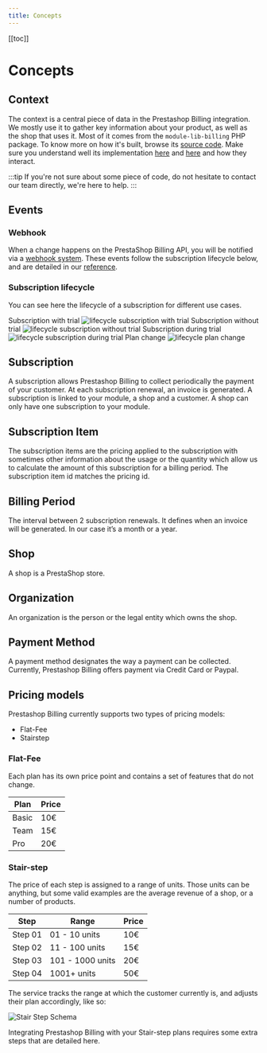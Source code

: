 ```yaml
---
title: Concepts
---
```


[[toc]]

# Concepts

## Context

The context is a central piece of data in the Prestashop Billing integration. We mostly use it to gather key information about your product, as well as the shop that uses it. Most of it comes from the `module-lib-billing` PHP package. To know more on how it's built, browse its [source code](https://github.com/PrestaShopCorp/module-lib-billing/blob/main/src/Presenter/BillingPresenter.php). Make sure you understand well its implementation [here](../3-tutorial/README.md#inject-the-prestashop-billing-context) and [here](../3-tutorial/README.md#edit-the-template-file) and how they interact.

:::tip
If you're not sure about some piece of code, do not hesitate to contact our team directly, we're here to help.
:::

## Events

### Webhook

When a change happens on the PrestaShop Billing API, you will be notified via a [webhook system](https://en.wikipedia.org/wiki/Webhook).
These events follow the subscription lifecycle below, and are detailed in our [reference](../5-references/1-webhook/README.md#).

### Subscription lifecycle

You can see here the lifecycle of a subscription for different use cases.

Subscription with trial
![lifecycle subscription with trial](/assets/images/3-webhook-events/lifecycle_subscription_with_trial.jpg)
Subscription without trial
![lifecycle subscription without trial](/assets/images/3-webhook-events/lifecycle_subscription_without_trial.jpg)
Subscription during trial
![lifecycle subscription during trial](/assets/images/3-webhook-events/lifecycle_cancellation_during_trial.jpg)
Plan change
![lifecycle plan change](/assets/images/3-webhook-events/lifecycle_plan_change.jpg)

## Subscription

A subscription allows Prestashop Billing to collect periodically the payment of your customer. At each subscription renewal, an invoice is generated. A subscription is linked to your module, a shop and a customer. A shop can only have one subscription to your module.

## Subscription Item

The subscription items are the pricing applied to the subscription with sometimes other information about the usage or the quantity which allow us to calculate the amount of this subscription for a billing period. The subscription item id matches the pricing id.

## Billing Period

The interval between 2 subscription renewals. It defines when an invoice will be generated. In our case it’s a month or a year.

## Shop

A shop is a PrestaShop store.

## Organization

An organization is the person or the legal entity which owns the shop.

## Payment Method

A payment method designates the way a payment can be collected. Currently, Prestashop Billing offers payment via Credit Card or Paypal.

## Pricing models

Prestashop Billing currently supports two types of pricing models:

- Flat-Fee
- Stairstep

### Flat-Fee

Each plan has its own price point and contains a set of features that do not change.

| Plan  | Price |
| ----- | ----- |
| Basic | 10€   |
| Team  | 15€   |
| Pro   | 20€   |

### Stair-step

The price of each step is assigned to a range of units. Those units can be anything, but some valid examples are the average revenue of a shop, or a number of products.

| Step    | Range            | Price |
| ------- | ---------------- | ----- |
| Step 01 | 01 - 10 units    | 10€   |
| Step 02 | 11 - 100 units   | 15€   |
| Step 03 | 101 - 1000 units | 20€   |
| Step 04 | 1001+ units      | 50€   |

The service tracks the range at which the customer currently is, and adjusts their plan accordingly, like so:

![Stair Step Schema](/assets/images/billing/stair-step-explanation.png)

Integrating Prestashop Billing with your Stair-step plans requires some extra steps that are detailed here.
